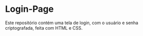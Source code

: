 # Login-Page
Este repositório contém uma tela de login, com o usuário e senha criptografada, feita com HTML e CSS.
